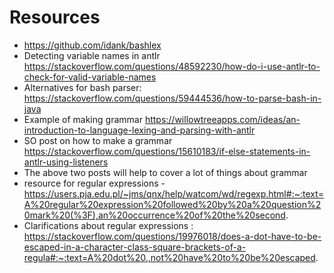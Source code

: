 # Resources
* https://github.com/idank/bashlex
* Detecting variable names in antlr https://stackoverflow.com/questions/48592230/how-do-i-use-antlr-to-check-for-valid-variable-names
* Alternatives for bash parser: https://stackoverflow.com/questions/59444536/how-to-parse-bash-in-java
* Example of making grammar https://willowtreeapps.com/ideas/an-introduction-to-language-lexing-and-parsing-with-antlr
* SO post on how to make a grammar https://stackoverflow.com/questions/15610183/if-else-statements-in-antlr-using-listeners
* The above two posts will help to cover a lot of things about grammar
* resource for regular expressions - https://users.pja.edu.pl/~jms/qnx/help/watcom/wd/regexp.html#:~:text=A%20regular%20expression%20followed%20by%20a%20question%20mark%20(%3F),an%20occurrence%20of%20the%20second.
* Clarifications about regular expressions : https://stackoverflow.com/questions/19976018/does-a-dot-have-to-be-escaped-in-a-character-class-square-brackets-of-a-regula#:~:text=A%20dot%20.,not%20have%20to%20be%20escaped.